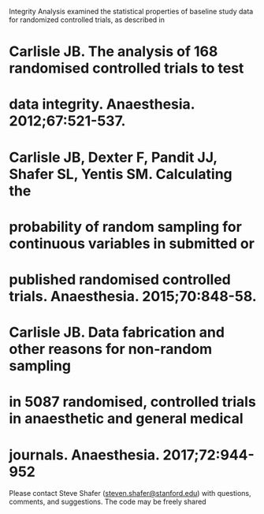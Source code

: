 Integrity Analysis examined the statistical properties of baseline study data for randomized controlled trials, as described in 
# Carlisle JB. The analysis of 168 randomised controlled trials to test    #
# data integrity. Anaesthesia. 2012;67:521-537.                            #
#                                                                          #
# Carlisle JB, Dexter F, Pandit JJ, Shafer SL, Yentis SM. Calculating the  #
# probability of random sampling for continuous variables in submitted or  #
# published randomised controlled trials. Anaesthesia. 2015;70:848-58.     #
#                                                                          #
# Carlisle JB. Data fabrication and other reasons for non-random sampling  #
# in 5087 randomised, controlled trials in anaesthetic and general medical #
# journals. Anaesthesia. 2017;72:944-952                                   #

Please contact Steve Shafer (steven.shafer@stanford.edu) with questions, comments, and suggestions. 
The code may be freely shared
